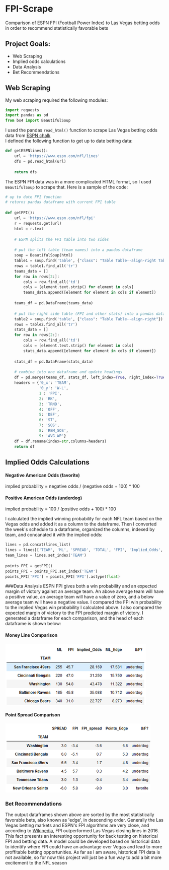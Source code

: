 # FPI-Scrape

Comparison of ESPN FPI (Football Power Index) to Las Vegas betting odds in order to recommend statistically favorable bets

## Project Goals:
- Web Scraping
- Implied odds calculations
- Data Analysis
- Bet Recommendations


## Web Scraping
My web scraping required the following modules:
```python
import requests
import pandas as pd
from bs4 import BeautifulSoup
```

I used the pandas `read_html()` function to scrape Las Vegas betting odds data from [ESPN chalk](https://www.espn.com/chalk/)  
I defined the following function to get up to date betting data:

```python
def getESPNlines():
    url = 'https://www.espn.com/nfl/lines'
    dfs = pd.read_html(url)
    
    return dfs
```  
    
The ESPN FPI data was in a more complicated HTML format, so I used `BeautifulSoup` to scrape that. Here is a sample of the code:

```python
# up to date FPI function
# returns pandas dataframe with current FPI table

def getFPI():
    url = 'https://www.espn.com/nfl/fpi'
    r = requests.get(url)
    html = r.text
    
    # ESPN splits the FPI table into two sides
    
    # put the left table (team names) into a pandas dataframe    
    soup = BeautifulSoup(html)
    table1 = soup.find('table', {"class": "Table Table--align-right Table--fixed Table--fixed-left"})
    rows = table1.find_all('tr')
    teams_data = []
    for row in rows[2:]:
        cols = row.find_all('td')
        cols = [element.text.strip() for element in cols]
        teams_data.append([element for element in cols if element])   

    teams_df = pd.DataFrame(teams_data)
    
    # put the right side table (FPI and other stats) into a pandas dataframe
    table2 = soup.find('table', {"class": "Table Table--align-right"})
    rows = table2.find_all('tr')
    stats_data = []
    for row in rows[2:]:
        cols = row.find_all('td')
        cols = [element.text.strip() for element in cols]
        stats_data.append([element for element in cols if element])   

    stats_df = pd.DataFrame(stats_data)
    
    # combine into one dataframe and update headings
    df = pd.merge(teams_df, stats_df, left_index=True, right_index=True)
    headers = {'0_x': 'TEAM', 
               '0_y': 'W-L', 
               1 : 'FPI', 
               2: 'RK', 
               3: 'TRND', 
               4: 'OFF', 
               5: 'DEF', 
               6: 'ST', 
               7: 'SOS', 
               8: 'REM_SOS', 
               9: 'AVG_WP'}
    df = df.rename(index=str,columns=headers)
    return df
```

## Implied Odds Calculations
#### Negative American Odds (favorite)
implied probability = negative odds / (negative odds + 100) * 100

####  Positive American Odds (underdog)
implied probability = 100 / (positive odds + 100) * 100  

I calculated the implied winning probability for each NFL team based on the Vegas odds and added it as a column to the dataframe. Then I converted the week's schedule to a dataframe, organized the columns, indexed by team, and concanated it with the implied odds:
```python
lines = pd.concat(lines_list)
lines = lines[['TEAM', 'ML', 'SPREAD', 'TOTAL', 'FPI', 'Implied_Odds', 'ML_Edge', 'U/F?']]
team_lines = lines.set_index('TEAM')

points_FPI = getFPI()
points_FPI = points_FPI.set_index('TEAM')
points_FPI['FPI'] = points_FPI['FPI'].astype(float)
```

###Data Analysis
ESPN FPI gives both a win probability and an expected margin of victory against an average team. An above average team will have a positive value, an average team will have a value of zero, and a below average team will have a negative value. I compared the FPI win probability to the implied Vegas win probability I calculated above. I also compared the expected margin of victory to the FPI predicted margin of victory. I generated a dataframe for each comparison, and the head of each dataframe is shown below:  
#### Money Line Comparison
![](https://github.com/jmfinnegan12/FPI-Scrape/blob/main/Photos/ML_table.PNG)  
#### Point Spread Comparison  
![](https://github.com/jmfinnegan12/FPI-Scrape/blob/main/Photos/Spread_Table.PNG)

### Bet Recommendations
The output dataframes shown above are sorted by the most statistically favorable bets, also known as 'edge', in descending order. Generally the Las Vegas betting markets and ESPN's FPI algorithms are very close, and according to [Wikipedia](https://en.wikipedia.org/wiki/Football_Power_Index#cite_note-2), FPI outperformed Las Vegas closing lines in 2016. This fact presents an interesting opportunity for back testing on historical FPI and betting data. A model could be developed based on historical data to identify where FPI could have an advantage over Vegas and lead to more proffitable betting opportunities. As far as I am aware, historical FPI data is not available, so for now this project will just be a fun way to add a bit more excitement to the NFL season
